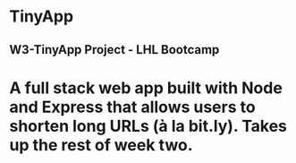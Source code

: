 # TinyApp
## W3-TinyApp Project - LHL Bootcamp
# A full stack web app built with Node and Express that allows users to shorten long URLs (à la bit.ly). Takes up the rest of week two.
